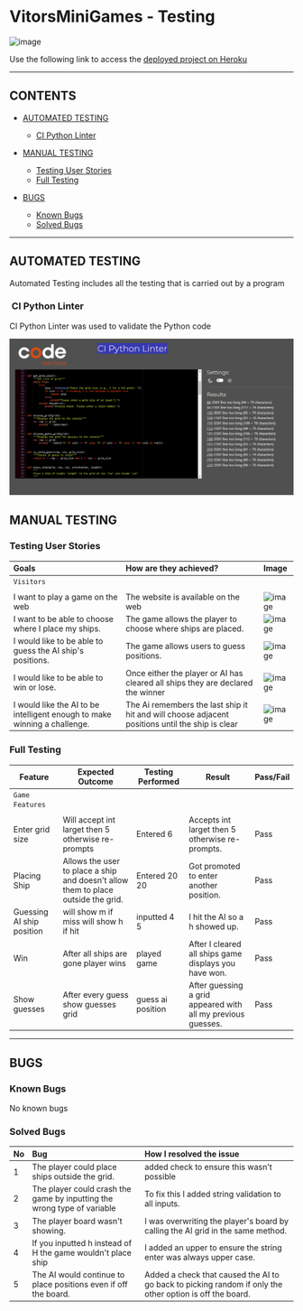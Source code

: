 # VitorsMiniGames - Testing

![image](https://github.com/VitorBarbosaDev/VitorsMiniGames/assets/46977318/c1ff6854-86d6-4a3d-a64a-e29ae86d78d6)



Use the following link to access the [ deployed project on Heroku](https://vitorsbattleships-728ecb558e1a.herokuapp.com/)

---

## CONTENTS

* [AUTOMATED TESTING](#automated-testing)
  * [CI Python Linter](#CI-Python-Linter)


* [MANUAL TESTING](#manual-testing)
  * [Testing User Stories](#testing-user-stories)
  * [Full Testing](#full-testing)

* [BUGS](#bugs)
  * [Known Bugs](#known-bugs)
  * [Solved Bugs](#solved-bugs)

---

## AUTOMATED TESTING

Automated Testing includes all the testing that is carried out by a program

###  CI Python Linter
CI Python Linter was used to validate the Python code

![image](https://github.com/VitorBarbosaDev/VitorsMiniGames/blob/6cecc410f066b6f3d413e62dbfb71da65dcf7f19/TestingImages/Screenshot%202023-08-31%20005921.png)



## MANUAL TESTING

### Testing User Stories


| Goals | How are they achieved? | Image |
| :--- | :--- | :--- |
| `Visitors` |
|  |  |  |
| I want to play a game on the web | The website is available on the web  | ![image](https://github.com/VitorBarbosaDev/VitorsMiniGames/assets/46977318/c0a232ef-3e8f-438a-ab48-998526cbc009) |
| I want to be able to choose where I place my ships. | The game allows the player to choose where ships are placed. | ![image](https://github.com/VitorBarbosaDev/VitorsMiniGames/assets/46977318/217add24-f69b-4471-8c3d-67c1ef906897)|
| I would like to be able to guess the AI ship's positions. | The game allows users to guess positions. |  ![image](https://github.com/VitorBarbosaDev/VitorsMiniGames/assets/46977318/df09b351-ce9d-48a7-b588-7337cc901d2c)|
| I would like to be able to win or lose. | Once either the player or AI has cleared all ships they are declared the winner  |  ![image](https://github.com/VitorBarbosaDev/VitorsMiniGames/assets/46977318/ff3134b7-9575-4d08-8272-a0d5bfe58b49)|
| I would like the AI to be intelligent enough to make winning a challenge. | The Ai remembers the last ship it hit and will choose adjacent positions until the ship is clear | ![image](https://github.com/VitorBarbosaDev/VitorsMiniGames/assets/46977318/1bd6df30-21a7-4903-8fe3-502da7573bbd) |


### Full Testing


| Feature | Expected Outcome | Testing Performed | Result | Pass/Fail |
| --- | --- | --- | --- | --- |
| `Game Features` |
|  |  |  |  |  |
| Enter grid size | Will accept int larget then 5 otherwise re-prompts |Entered 6| Accepts int larget then 5 otherwise re-prompts. | Pass |
| Placing Ship | Allows the user to place a ship and doesn't allow them to place outside the grid. | Entered 20 20  | Got promoted to enter another position. | Pass |
| Guessing AI ship position |  will show m if miss will show h if hit | inputted 4 5 | I hit the AI so a h showed up. | Pass |
| Win |  After all ships are gone player wins | played game | After I cleared all ships game displays you have won. | Pass |
| Show guesses |  After every guess show guesses grid | guess ai position | After guessing a grid appeared with all my previous guesses. | Pass |


 - - -


## BUGS

### Known Bugs

No known bugs


### Solved Bugs

| No | Bug | How I resolved the issue |
| :--- | :--- | :--- |
| 1 | The player could place ships outside the grid. | added check to ensure this wasn't possible |
| 2 | The player could crash the game by inputting the wrong type of variable | To fix this I added string validation to all inputs. |
| 3 | The player board wasn't showing. | I was overwriting the player's board by calling the AI grid in the same method. |
| 4 | If you inputted h instead of H the game wouldn't place ship | I added an upper to ensure the string enter was always upper case. |
| 5 | The AI would continue to place positions even if off the board. | Added a check that caused the AI to go back to picking random if only the other option is off the board. |
